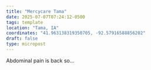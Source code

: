 ```yaml
---
title: "Mercycare Tama"
date: 2025-07-07T07:24:12-0500
tags: template
location: "Tama, IA"
coordinates: "41.963138319350705, -92.57916588856202"
draft: false
type: micropost
---
```

Abdominal pain is back so...
